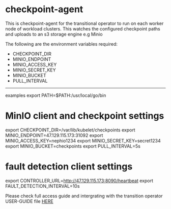 

# checkpoint-agent
This is checkpoint-agent for the transitional operator to run on each worker node of workload clusters. This watches the configured checkpoint paths and uploads to an s3 storage engine e.g Minio

The following are the environment variables required:
- CHECKPOINT_DIR
- MINIO_ENDPOINT
- MINIO_ACCESS_KEY
- MINIO_SECRET_KEY
- MINIO_BUCKET
- PULL_INTERVAL


---

examples
export PATH=$PATH:/usr/local/go/bin

# MinIO client and checkpoint settings
export CHECKPOINT_DIR=/var/lib/kubelet/checkpoints
export MINIO_ENDPOINT=47.129.115.173:31092
export MINIO_ACCESS_KEY=nephio1234
export MINIO_SECRET_KEY=secret1234
export MINIO_BUCKET=checkpoints
export PULL_INTERVAL=5s

# fault detection client settings
export CONTROLLER_URL=http://47.129.115.173:8090/heartbeat
export FAULT_DETECTION_INTERVAL=10s


Please check full access guide and intergrating with the transition operator USER-GUIDE file [HERE](https://github.com/vitu-mafeni/transition-operator/blob/main/USER-GUIDE.md)